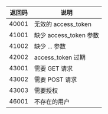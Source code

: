 | 返回码 | 说明 |
| - | - |
| 40001 | 无效的 access_token |
| 41001 | 缺少 access_token 参数 |
| 41002 | 缺少 ... 参数 |
| 42002 | access_token 过期 |
| 43001 | 需要 GET 请求 |
| 43002 | 需要 POST 请求 |
| 43003 | 需要授权 |
| 46001 | 不存在的用户 |
